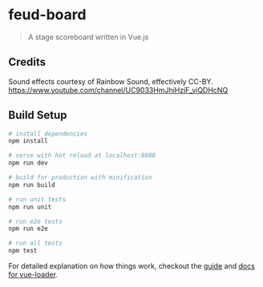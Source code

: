 # feud-board

> A stage scoreboard written in Vue.js

## Credits
Sound effects courtesy of Rainbow Sound, effectively CC-BY.
https://www.youtube.com/channel/UC9033HmJhiHzjF_viQDHcNQ

## Build Setup

``` bash
# install dependencies
npm install

# serve with hot reload at localhost:8080
npm run dev

# build for production with minification
npm run build

# run unit tests
npm run unit

# run e2e tests
npm run e2e

# run all tests
npm test
```

For detailed explanation on how things work, checkout the [guide](http://vuejs-templates.github.io/webpack/) and [docs for vue-loader](http://vuejs.github.io/vue-loader).
